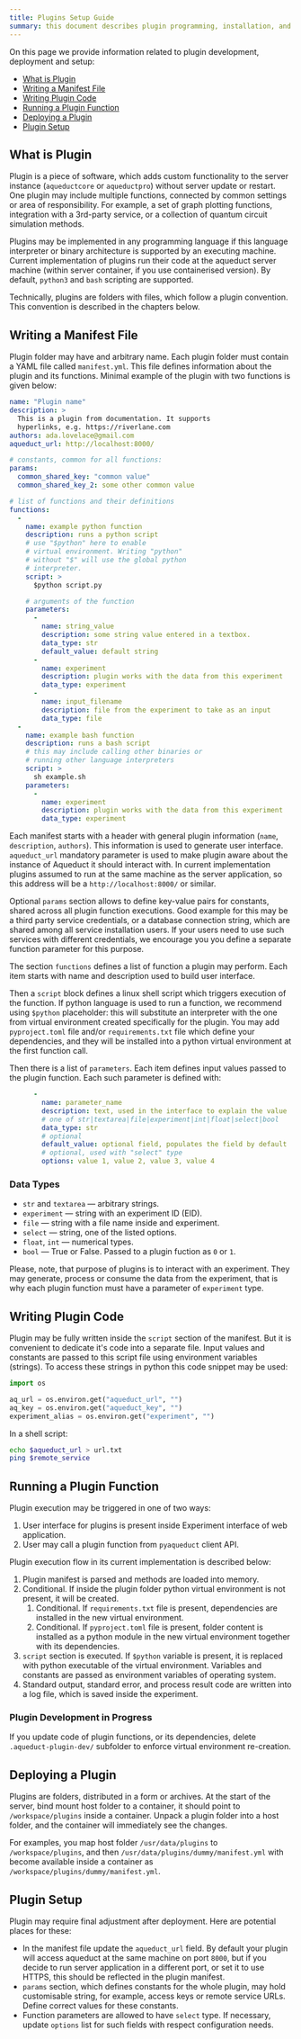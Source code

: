 ```yaml
---
title: Plugins Setup Guide
summary: this document describes plugin programming, installation, and setup process.
---
```


On this page we provide information related to plugin development, deployment and setup:
- [What is Plugin](#what-is-plugin)  
- [Writing a Manifest File](#writing-a-manifest-file) 
- [Writing Plugin Code](#writing-plugin-code) 
- [Running a Plugin Function](#running-a-plugin-function)
- [Deploying a Plugin](#deploying-a-plugin)
- [Plugin Setup](#plugin-setup)

## What is Plugin

Plugin is a piece of software, which adds custom functionality to the server instance 
(`aqueductcore` or `aqueductpro`) without server update or restart.
One plugin may include multiple functions, connected by common settings or area of responsibility.
For example, a set of graph plotting functions, integration with a 3rd-party service, or
a collection of quantum circuit simulation methods.

Plugins may be implemented in any programming language if this language interpreter 
or binary architecture is supported by an executing machine.
Current implementation of plugins run their code at the aqueduct server machine 
(within server container, if you use containerised version). By default, `python3` and `bash` scripting  are supported.

Technically, plugins are folders with files, which follow a plugin convention.
This convention is described in the chapters below.

## Writing a Manifest File

Plugin folder may have and arbitrary name. Each plugin folder must contain a YAML file called `manifest.yml`. This file defines information about the plugin and its functions. 
Minimal example of the plugin with  two functions is given below:

```yaml
name: "Plugin name"
description: >
  This is a plugin from documentation. It supports 
  hyperlinks, e.g. https://riverlane.com
authors: ada.lovelace@gmail.com
aqueduct_url: http://localhost:8000/

# constants, common for all functions:
params:
  common_shared_key: "common value"
  common_shared_key_2: some other common value

# list of functions and their definitions
functions:
  - 
    name: example python function
    description: runs a python script
    # use "$python" here to enable  
    # virtual environment. Writing "python"
    # without "$" will use the global python 
    # interpreter.
    script: >
      $python script.py

    # arguments of the function
    parameters:
      - 
        name: string_value
        description: some string value entered in a textbox.
        data_type: str
        default_value: default string
      -
        name: experiment
        description: plugin works with the data from this experiment
        data_type: experiment
      - 
        name: input_filename
        description: file from the experiment to take as an input
        data_type: file
  - 
    name: example bash function
    description: runs a bash script
    # this may include calling other binaries or
    # running other language interpreters
    script: >
      sh example.sh
    parameters:
      -
        name: experiment
        description: plugin works with the data from this experiment
        data_type: experiment
```

Each manifest starts with a header with general plugin information (`name`, `description`,
`authors`). This information is used to generate user interface.
`aqueduct_url` mandatory parameter is used to make plugin aware about the instance of Aqueduct
it should interact with. In current implementation plugins assumed to run at the same machine 
as the server application, so this address will be a `http://localhost:8000/` or similar.

Optional `params` section allows to define key-value pairs for constants, shared across 
all plugin function executions. Good example for this may be a third party service 
credentials, or a database connection string,
which are shared among all service installation users. If your users need to use such services
with different credentials, we encourage you you define a separate function parameter for 
this purpose.

The section `functions` defines a list of function a plugin may perform. Each item starts with
name and description used to build user interface.

Then a `script` block defines a linux shell script which triggers execution of the function.
If python language is used to run a function, we recommend using `$python` placeholder: 
this will substitute an interpreter with the one from virtual environment created 
specifically for the plugin. You may add `pyproject.toml` file and/or `requirements.txt`
file which define your dependencies, and they will be installed into a python virtual environment
at the first function call.

Then there is a list of `parameters`. Each item defines input values passed to the plugin function. Each such parameter is defined with:
```yaml
      - 
        name: parameter_name
        description: text, used in the interface to explain the value
        # one of str|textarea|file|experiment|int|float|select|bool
        data_type: str
        # optional
        default_value: optional field, populates the field by default
        # optional, used with "select" type
        options: value 1, value 2, value 3, value 4
```

### Data Types

- `str` and `textarea` — arbitrary strings.
- `experiment` — string with an experiment ID (EID).
- `file` — string with a file name inside and experiment.
- `select` — string, one of the listed options.
- `float`, `int` — numerical types.
- `bool` — True or False. Passed to a plugin fuction as `0` or `1`.

Please, note, that purpose of plugins is to interact with an experiment. They may generate, process or consume the data from the experiment, that is why each plugin function must have a parameter of
`experiment` type.


## Writing Plugin Code

Plugin may be fully written inside the `script` section of the manifest. But it is convenient to 
dedicate it's code into a separate file. Input values and constants are passed to this script file
using environment variables (strings). To access these strings in python this code snippet may be used:

```python
import os

aq_url = os.environ.get("aqueduct_url", "")
aq_key = os.environ.get("aqueduct_key", "")
experiment_alias = os.environ.get("experiment", "")
```

In a shell script:
```bash
echo $aqueduct_url > url.txt
ping $remote_service
```

## Running a Plugin Function

Plugin execution may be triggered in one of two ways:
1. User interface for plugins is present inside Experiment interface of web application.
2. User may call a plugin function from `pyaqueduct` client API.

Plugin execution flow in its current implementation is described below:

1. Plugin manifest is parsed and methods are loaded into memory.
2. Conditional. If inside the plugin folder python virtual environment is not present, it will be created.
   1. Conditional. If `requirements.txt` file is present, dependencies are installed in the new virtual environment.
   2. Conditional. If `pyproject.toml` file is present, folder content is installed as a python module in the new virtual environment together with its dependencies.
3. `script` section is executed. If `$python` variable is present, it is replaced with python executable of the virtual environment. Variables and constants are passed as environment variables of operating system.
4. Standard output, standard error, and process result code are written into a log file, which is saved inside the experiment.

### Plugin Development in Progress

If you update code of plugin functions, or its dependencies, delete `.aqueduct-plugin-dev/` 
subfolder to enforce virtual environment re-creation.

## Deploying a Plugin

Plugins are folders, distributed in a form or archives. At the start of the server, 
bind mount host folder to a container, it should point to `/workspace/plugins` inside a container.
Unpack a plugin folder into a host folder, and the container will immediately see the changes.

For examples, you map host folder `/usr/data/plugins` to `/workspace/plugins`, and then `/usr/data/plugins/dummy/manifest.yml` with become available inside a container as `/workspace/plugins/dummy/manifest.yml`.

## Plugin Setup

Plugin may require final adjustment after deployment. Here are potential places for these:

* In the manifest file update the `aqueduct_url` field. By default your plugin will access aqueduct
at the same machine on port `8000`, but if you decide to run server application in a different port,
or set it to use HTTPS, this should be reflected in the plugin manifest.
* `params` section, which defines constants for the whole plugin, may hold customisable string, for example, access keys or remote service URLs. Define correct values for these constants.
* Function parameters are allowed to have `select` type. If necessary, update `options` list for such fields with respect configuration needs.